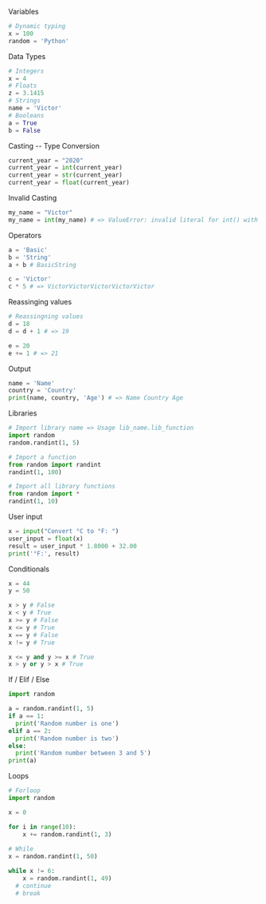 Variables
```python
# Dynamic typing
x = 100
random = 'Python'
```
Data Types
```python
# Integers
x = 4
# Floats
z = 3.1415
# Strings
name = 'Victor'
# Booleans
a = True
b = False
```

Casting -- Type Conversion
```python
current_year = "2020"
current_year = int(current_year)
current_year = str(current_year)
current_year = float(current_year)
```

Invalid Casting
```python
my_name = "Victor"
my_name = int(my_name) # => ValueError: invalid literal for int() with base 10: 'Victor'
```

Operators 
```python
a = 'Basic'
b = 'String'
a + b # BasicString

c = 'Victor'
c * 5 # => VictorVictorVictorVictorVictor
```

Reassinging values
```python
# Reassingning values
d = 18
d = d + 1 # => 19

e = 20
e += 1 # => 21
```

Output
```python
name = 'Name'
country = 'Country'
print(name, country, 'Age') # => Name Country Age
```

Libraries
```python
# Import library name => Usage lib_name.lib_function
import random
random.randint(1, 5)

# Import a function
from random import randint
randint(1, 100)

# Import all library functions
from random import *
randint(1, 10)
```

User input
```python
x = input("Convert °C to °F: ")
user_input = float(x)
result = user_input * 1.8000 + 32.00
print('°F:', result)
```

Conditionals
```python
x = 44
y = 50

x > y # False
x < y # True
x >= y # False
x <= y # True
x == y # False
x != y # True

x <= y and y >= x # True
x > y or y > x # True
```

If / Elif / Else
```python
import random

a = random.randint(1, 5)
if a == 1:
  print('Random number is one')
elif a == 2:
  print('Random number is two')
else:
  print('Random number between 3 and 5')
print(a)
```

Loops
```python
# Forloop
import random

x = 0

for i in range(10):
	x += random.randint(1, 3)
  
# While
x = random.randint(1, 50)

while x != 6:
	x = random.randint(1, 49)
  # continue
  # break
```
